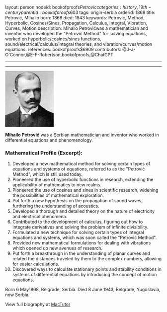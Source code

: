 layout: person
nodeid: bookofproofs$Petrovic
categories: history,19th-century
parentid: bookofproofs$603
tags: origin-serbia
orderid: 1868
title: Petrović, Mihailo
born: 1868
died: 1943
keywords: Petrović, Method, Hyperbolic, Cosines/Sines, Propagation, Calculus, Integral, Vibration, Curves, Motion
description: Mihailo Petrovićwas a mathematician and inventor who developed the "Petrović Method" for solving equations, worked on hyperbolic/cosines/sines functions, sound/electrical/calculus/integral theories, and vibration/curves/motion equations.
references: bookofproofs$6909
contributors: @J-J-O'Connor,@E-F-Robertson,bookofproofs,@ChatGPT

---



---

![Petrovic.jpg](https://github.com/bookofproofs/bookofproofs.github.io/blob/main/_sources/_assets/images/portraits/Petrovic.jpg?raw=true)

**Mihailo Petrović** was a Serbian mathematician and inventor who worked in differential equations and phenomenology.

### Mathematical Profile (Excerpt):
1. Developed a new mathematical method for solving certain types of equations and systems of equations, referred to as the "Petrović Method", which is still used today.
2. Pioneered the use of hyperbolic functions in research, extending the applicability of mathematics to new realms.
3. Pioneered the use of cosines and sines in scientific research, widening the possibilities of mathematical exploration.
4. Put forth a new hypothesis on the propagation of sound waves, furthering the understanding of acoustics.
5. Developed a thorough and detailed theory on the nature of electricity and electrical phenomena.
6. Contributed to the development of calculus, figuring out how to integrate derivatives and solving the problem of infinite divisibility.
7. Formulated a new technique for solving certain types of integral equations and systems, which was soon called the "Petrović Method".
8. Provided new mathematical formulations for dealing with vibrations which opened up new avenues of research.
9. Put forth a breakthrough in the understanding of planar curves and related the distances traveled by them to the complex numbers, allowing for easier calculations.
10. Discovered ways to calculate stationary points and stability conditions in systems of differential equations by introducing the concept of motion equations.

Born 6 May1868, Belgrade, Serbia. Died 8 June 1943, Belgrade, Yugoslavia, now Serbia.

View full biography at [MacTutor](https://mathshistory.st-andrews.ac.uk/Biographies/Petrovic/)
